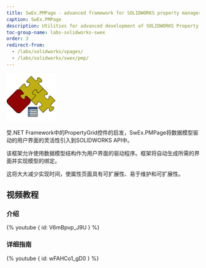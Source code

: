 ```yaml
---
title: SwEx.PMPage - advanced framework for SOLIDWORKS property manager pages
caption: SwEx.PMPage
description: Utilities for advanced development of SOLIDWORKS Property Manager Pages which enables data driven development with data binding
toc-group-name: labs-solidworks-swex
order: 3
redirect-from:
  - /labs/solidworks/vpages/
  - /labs/solidworks/swex/pmp/
---
```

![SOLIDWORKS的SwEx.PMPage框架](logo.png)

受.NET Framework中的PropertyGrid控件的启发，SwEx.PMPage将数据模型驱动的用户界面的灵活性引入到SOLIDWORKS API中。

该框架允许使用数据模型结构作为用户界面的驱动程序。框架将自动生成所需的界面并实现模型的绑定。

这将大大减少实现时间，使属性页面具有可扩展性、易于维护和可扩展性。

## 视频教程

### 介绍

{% youtube { id: V6mBpvp_J9U } %}

### 详细指南

{% youtube { id: wFAHCo1_gD0 } %}